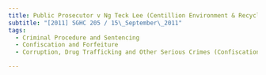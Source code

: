 ```yaml
---
title: Public Prosecutor v Ng Teck Lee (Centillion Environment & Recycling Ltd (formerly known as 
subtitle: "[2011] SGHC 205 / 15\_September\_2011"
tags:
  - Criminal Procedure and Sentencing
  - Confiscation and Forfeiture
  - Corruption, Drug Trafficking and Other Serious Crimes (Confiscation of Benefits) Act (Cap 65A, 2000 Rev Ed)

---
```


